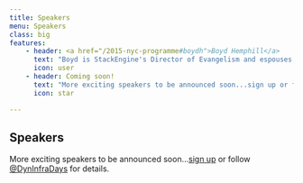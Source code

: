 ```yaml
---
title: Speakers
menu: Speakers
class: big
features:
    - header: <a href="/2015-nyc-programme#boydh">Boyd Hemphill</a>
      text: "Boyd is StackEngine's Director of Evangelism and espouses DevOps practices as they relate to Linux Containers."
      icon: user
    - header: Coming soon!
      text: "More exciting speakers to be announced soon...sign up or follow @DynInfraDays for details."
      icon: star

---
```


## Speakers

More exciting speakers to be announced soon...[sign up](../#connect) or follow [@DynInfraDays](https://twitter.com/DynInfraDays) for details.
